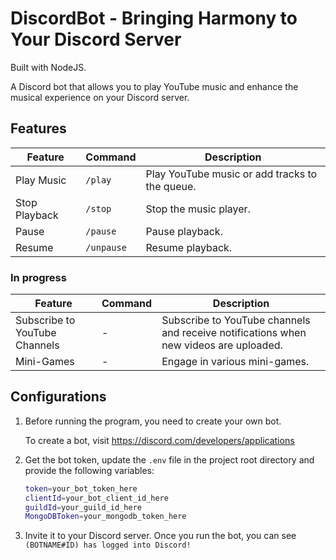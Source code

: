# DiscordBot - Bringing Harmony to Your Discord Server

Built with NodeJS.

A Discord bot that allows you to play YouTube music and enhance the musical experience on your Discord server.

## Features

| Feature       | Command | Description                                    |
| ------------- | ------------ | ---------------------------------------------- |
| Play Music    | `/play`      | Play YouTube music or add tracks to the queue. |
| Stop Playback | `/stop`      | Stop the music player.                         |
| Pause         | `/pause`     | Pause playback.                                |
| Resume        | `/unpause`   | Resume playback.                               |

### In progress

| Feature                       | Command | Description                                                                           |
| ----------------------------- | ------------ | ------------------------------------------------------------------------------------- |
| Subscribe to YouTube Channels | -            | Subscribe to YouTube channels and receive notifications when new videos are uploaded. |
| Mini-Games                    | -            | Engage in various mini-games.                                                         |

## Configurations

1. Before running the program, you need to create your own bot.

   To create a bot, visit https://discord.com/developers/applications

2. Get the bot token, update the `.env` file in the project root directory and provide the following variables:

   ```bash
   token=your_bot_token_here
   clientId=your_bot_client_id_here
   guildId=your_guild_id_here
   MongoDBToken=your_mongodb_token_here
   ```

3. Invite it to your Discord server. Once you run the bot, you can see `(BOTNAME#ID) has logged into Discord!`